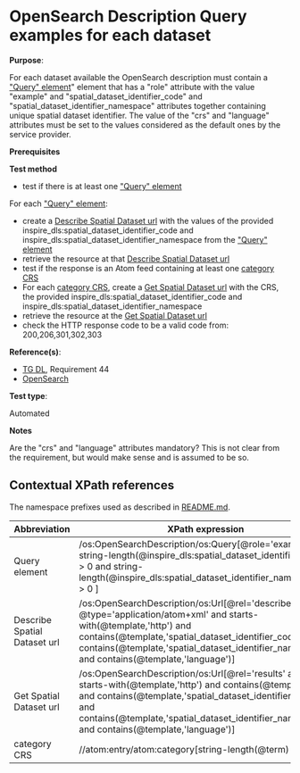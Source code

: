 # OpenSearch Description Query examples for each dataset

**Purpose**:

For each dataset available the OpenSearch description must contain a ["Query" element](#queryelement)" element that has a "role" attribute with the value "example" and "spatial_dataset_identifier_code" and "spatial_dataset_identifier_namespace" attributes together containing unique spatial dataset identifier. The value of the "crs" and "language" attributes must be set to the values considered as the default ones by the service provider.

**Prerequisites**

**Test method**

* test if there is at least one ["Query" element](#queryelement)

For each ["Query" element](#queryelement):
* create a [Describe Spatial Dataset url](#describespatialdataseturl) with the values of the provided inspire_dls:spatial_dataset_identifier_code and inspire_dls:spatial_dataset_identifier_namespace from the ["Query" element](#queryelement)
* retrieve the resource at that [Describe Spatial Dataset url](#describespatialdataseturl)
* test if the response is an Atom feed containing at least one [category CRS](#categorycrs)
* For each [category CRS](#categorycrs), create a [Get Spatial Dataset url](#getspatialdataseturl) with the CRS, the provided inspire_dls:spatial_dataset_identifier_code and inspire_dls:spatial_dataset_identifier_namespace
* retrieve the resource at the [Get Spatial Dataset url](#getspatialdataseturl)
* check the HTTP response code to be a valid code from: 200,206,301,302,303

**Reference(s)**:

* [TG DL](http://inspire.ec.europa.eu/id/ats/download-atom/master/atom-pre-defined/README#ref_TG_DL), Requirement 44
* [OpenSearch](http://inspire.ec.europa.eu/id/ats/download-atom/master/atom-pre-defined/README#ref_opensearch)

**Test type**:

Automated

**Notes**

Are the "crs" and "language" attributes mandatory? This is not clear from the requirement, but would make sense and is assumed to be so.

## Contextual XPath references

The namespace prefixes used as described in [README.md](http://inspire.ec.europa.eu/id/ats/download-atom/master/atom-pre-defined/README#namespaces).

Abbreviation                                               |  XPath expression
---------------------------------------------------------- | -------------------------------------------------------------------------
Query element <a name="queryelement"></a> | /os:OpenSearchDescription/os:Query[@role='example' and string-length(@inspire_dls:spatial_dataset_identifier_code) > 0 and string-length(@inspire_dls:spatial_dataset_identifier_namespace) > 0 ]
Describe Spatial Dataset url <a name="describespatialdataseturl"></a> | /os:OpenSearchDescription/os:Url[@rel='describedby' and @type='application/atom+xml' and starts-with(@template,'http') and contains(@template,'spatial_dataset_identifier_code') and contains(@template,'spatial_dataset_identifier_namespace') and contains(@template,'language')]
Get Spatial Dataset url <a name="getspatialdataseturl"></a> | /os:OpenSearchDescription/os:Url[@rel='results' and starts-with(@template,'http') and contains(@template,'crs') and contains(@template,'spatial_dataset_identifier_code') and contains(@template,'spatial_dataset_identifier_namespace') and contains(@template,'language')]
category CRS <a name="categorycrs"></a> | //atom:entry/atom:category[string-length(@term) > 0]

